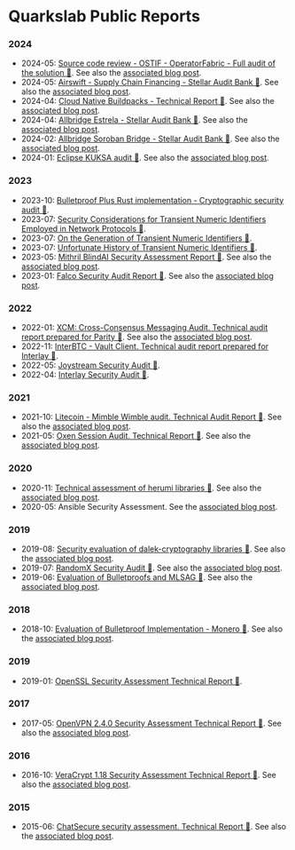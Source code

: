 
# Quarkslab Public Reports


### 2024

 - 2024-05: [Source code review - OSTIF - OperatorFabric - Full audit of the solution 📜](Reports/24-06-1685-REP_OSTIF-OperatorFabric-2.pdf). See also the [associated blog post](https://blog.quarkslab.com/audit-of-operator-fabric.html).
 - 2024-05: [Airswift - Supply Chain Financing - Stellar Audit Bank 📜](Reports/24-05-1650-REP-Airswift-audit-V1.2.pdf). See also the [associated blog post](https://blog.quarkslab.com/airswift-scf-stellar.html).
 - 2024-04: [Cloud Native Buildpacks - Technical Report 📜](Reports/24-04-1611-REP-Cloud-Native-Buildpacks-audit-V1.0.pdf). See also the [associated blog post](https://blog.quarkslab.com/audit-of-cloud-native-buildpacks.html).
 - 2024-04: [Allbridge Estrela - Stellar Audit Bank 📜](Reports/24-03-1573-REP-Allbridge-Estrela-Review-V1.1.pdf). See also the [associated blog post](https://blog.quarkslab.com/audit-of-allbridge-estrela.html).
 - 2024-02: [Allbridge Soroban Bridge - Stellar Audit Bank 📜](Reports/24-01-1500-REP-Allbridge-Soroban-Bridge-v1.2.pdf). See also the [associated blog post](https://blog.quarkslab.com/allbridge-core-stellar.html).
 - 2024-01: [Eclipse KUKSA audit 📜](Reports/23-11-1425-REP-Kuksaaudit1.2.pdf). See also the [associated blog post](https://blog.quarkslab.com/audit-of-kuksa-the-open-source-shared-building-blocks-for-software-defined-vehicles.html).

### 2023

 - 2023-10: [Bulletproof Plus Rust implementation - Cryptographic security audit 📜](Reports/23-08-1291-LIV.pdf).
 - 2023-07: [Security Considerations for Transient Numeric Identifiers Employed in Network Protocols 📜](Reports/rfc9416.pdf).
 - 2023-07: [On the Generation of Transient Numeric Identifiers 📜](Reports/rfc9415.pdf).
 - 2023-07: [Unfortunate History of Transient Numeric Identifiers 📜](Reports/rfc9414.pdf).
 - 2023-05: [Mithril BlindAI Security Assessment Report 📜](Reports/23-03-1142-LIV_v1.1.pdf). See also the [associated blog post](https://blog.quarkslab.com/security-audit-of-mithril-security-blindai.html).
 - 2023-01: [Falco Security Audit Report 📜](Reports/23-01-1097-LIV.pdf). See also the [associated blog post](https://blog.quarkslab.com/audit-of-falco-the-open-source-cloud-native-runtime-security.html).

### 2022

 - 2022-01: [XCM: Cross-Consensus Messaging Audit. Technical audit report prepared for Parity 📜](Reports/21-12-908-REP.pdf). See also the [associated blog post](https://blog.quarkslab.com/a-brief-overview-of-auditing-xcmv2.html).
 - 2022-11: [InterBTC - Vault Client. Technical audit report prepared for Interlay 📜](Reports/22-09-1042-REP-2.pdf).
 - 2022-05: [Joystream Security Audit 📜](Reports/22-05-982-REP.pdf).
 - 2022-04: [Interlay Security Audit 📜](Reports/22-03-942-REP_v1-1.pdf).

### 2021

 - 2021-10: [Litecoin - Mimble Wimble audit. Technical Audit Report 📜](Reports/21-08-872-REP.pdf). See also the [associated blog post](https://blog.quarkslab.com/audit-of-the-mimblewimble-integration-inside-litecoin.html).
 - 2021-05: [Oxen Session Audit. Technical Report 📜](Reports/20-08-Oxen-REP-v1.4.pdf). See also the [associated blog post](https://blog.quarkslab.com/audit-of-session-secure-messaging-application.html).

### 2020

 - 2020-11: [Technical assessment of herumi libraries 📜](Reports/20-07-732-REP.pdf). See also the [associated blog post](https://blog.quarkslab.com/technical-assessment-of-the-herumi-libraries.html).
 - 2020-05: Ansible Security Assessment. See the [associated blog post](https://blog.quarkslab.com/ansible-security-assessment.html).

### 2019

 - 2019-08: [Security evaluation of dalek-cryptography libraries 📜](Reports/19-06-594-REP.pdf). See also the [associated blog post](https://blog.quarkslab.com/security-audit-of-dalek-libraries.html).
 - 2019-07: [RandomX Security Audit 📜](Reports/19-07-610-REP-monero-randomx-sec-assessment.pdf). See also the [associated blog post](https://blog.quarkslab.com/security-audit-of-monero-randomx.html).
 - 2019-06: [Evaluation of Bulletproofs and MLSAG 📜](Reports/19-04-948-REP-particl_audit_report.pdf). See also the [associated blog post](https://blog.quarkslab.com/security-audit-of-particl-bulletproof-and-mlsag.html).

### 2018

 - 2018-10: [Evaluation of Bulletproof Implementation - Monero 📜](Reports/18-06-439-REP-monero-bulletproof-sec-assessment.pdf). See also the [associated blog post](https://blog.quarkslab.com/security-audit-of-monero-bulletproofs.html).

### 2019

 - 2019-01: [OpenSSL Security Assessment Technical Report 📜](Reports/18-04-720-REP_v1.2.pdf).

### 2017

 - 2017-05: [OpenVPN 2.4.0 Security Assessment Technical Report 📜](Reports/17-03-284-REP-openvpn-sec-assessment.pdf). See also the [associated blog post](https://blog.quarkslab.com/security-assessment-of-openvpn.html).

### 2016

 - 2016-10: [VeraCrypt 1.18 Security Assessment Technical Report 📜](Reports/16-08-215-REP-VeraCrypt-sec-assessment.pdf). See also the [associated blog post](https://blog.quarkslab.com/security-assessment-of-veracrypt-fixes-and-evolutions-from-truecrypt.html).

### 2015

 - 2015-06: [ChatSecure security assessment. Technical Report 📜](Reports/14-03-022_ChatSecure-sec-assessment.pdf). See also the [associated blog post](https://blog.quarkslab.com/security-assessment-of-instant-messaging-app-chatsecure-when-privacy-matters.html).
